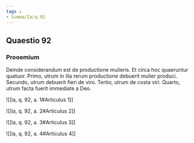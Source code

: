 ```yaml
---
tags : 
- Summa/Ia/q.92
---
```


## Quaestio 92

### Prooemium

Deinde considerandum est de productione mulieris. Et circa hoc quaeruntur quatuor. Primo, utrum in illa rerum productione debuerit mulier produci. Secundo, utrum debuerit fieri de viro. Tertio, utrum de costa viri. Quarto, utrum facta fuerit immediate a Deo.

![[Ia, q. 92, a. 1#Articulus 1]]

![[Ia, q. 92, a. 2#Articulus 2]]

![[Ia, q. 92, a. 3#Articulus 3]]

![[Ia, q. 92, a. 4#Articulus 4]]

